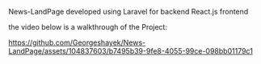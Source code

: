 News-LandPage developed using Laravel for backend React.js frontend

the video below is a walkthrough of the Project:

https://github.com/Georgeshayek/News-LandPage/assets/104837603/b7495b39-9fe8-4055-99ce-098bb01179c1

